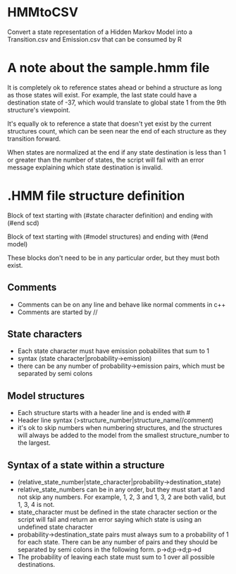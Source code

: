 HMMtoCSV
========

Convert a state representation of a Hidden Markov Model into a Transition.csv and Emission.csv that can be consumed by R

A note about the sample.hmm file
================================
It is completely ok to reference states ahead or behind a structure as long as those states will exist. For example, the last state could have a destination state of -37, which would translate to global state 1 from the 9th structure's viewpoint.

It's equally ok to reference a state that doesn't yet exist by the current structures count, which can be seen near the end of each structure as they transition forward.

When states are normalized at the end if any state destination is less than 1 or greater than the number of states, the script will fail with an error message explaining which state destination is invalid.

.HMM file structure definition
==============================

Block of text starting with (#state character definition)
and ending with (#end scd)

Block of text starting with (#model structures)
and ending with (#end model)

These blocks don't need to be in any particular order, but they must both exist.

Comments
--------
* Comments can be on any line and behave like normal comments in c++
* Comments are started by //

State characters
----------------
* Each state character must have emission pobabilites that sum to 1
* syntax (state character|probability->emission)
* there can be any number of probability->emission pairs, which must be separated by semi colons

Model structures
----------------
* Each structure starts with a header line and is ended with #
* Header line syntax (>structure_number|structure_name//comment)
* it's ok to skip numbers when numbering structures, and the structures will always be added to the model from the smallest structure_number to the largest.

Syntax of a state within a structure
------------------------------------
* (relative_state_number|state_character|probability->destination_state)
* relative_state_numbers can be in any order, but they must start at 1 and not skip any numbers.
 For example, 1, 2, 3 and 1, 3, 2 are both valid, but 1, 3, 4 is not.
* state_character must be defined in the state character section or the script will fail and return an error saying which state is using an undefined state character
* probability->destination_state pairs must always sum to a probability of 1 for each state.
There can be any number of pairs and they should be separated by semi colons in the following form.
p->d;p->d;p->d
* The probability of leaving each state must sum to 1 over all possible destinations.